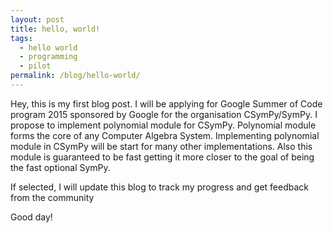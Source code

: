 ```yaml
---
layout: post
title: hello, world!
tags:
  - hello world
  - programming
  - pilot
permalink: /blog/hello-world/
---
```


Hey, this is my first blog post. I will be applying for Google Summer of Code program 2015 sponsored by Google for the organisation CSymPy/SymPy. I propose to implement polynomial module for CSymPy. Polynomial module forms the core of any Computer Algebra System. Implementing polynomial module in CSymPy will be start for many other implementations. Also this module is guaranteed to be fast getting it more closer to the goal of being the fast optional SymPy.

If selected, I will update this blog to track my progress and get feedback from the community

Good day!

